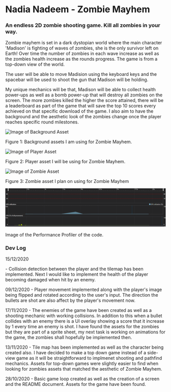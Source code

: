 <h1> Nadia Nadeem - Zombie Mayhem </h1>
<h3> An endless 2D zombie shooting game. Kill all zombies in your way. </h3>

<p> Zombie mayhem is set in a dark dystopian world where the main character 'Madison' is fighting of waves of zombies, she is the only survivor left on Earth! Over time the number of zombies in each wave increase as well as the zombies health increase as the rounds progress. The game is from a top-down view of the world. </p>

<p> The user will be able to move Madision using the keyboard keys and the spacebar will be used to shoot the gun that Madison will be holding.</p>

<p> My unique mechanics will be that, Madison will be able to collect health power-ups as well as a bomb power-up that will destroy all zombies on the screen. The more zombies killed the higher the score attained, there will be a leaderboard as part of the game that will save the top 10 scores every achieved on that specific download of the game. I also aim to have the background and the aesthetic look of the zombies change once the player reaches specific round milestones.</p>

![Image of Background Asset](https://img.itch.zone/aW1hZ2UvMTU2ODM5LzcyMDE0MS5wbmc=/347x500/HxAUgI.png)
<p>Figure 1: Background assets I am using for Zombie Mayhem. </p>

![Image of Player Asset](https://opengameart.org/sites/default/files/styles/medium/public/survivor-idle_shotgun_0.png)
<p>Figure 2: Player asset I will be using for Zombie Mayhem. </p>

![Image of Zombie Asset](https://img.itch.zone/aW1hZ2UvNzMzNDIwLzQwODQyNDkucG5n/347x500/c7Yu2Y.png)
<p>Figure 3: Zombie asset I plan on using for Zombie Mayhem </p>

<img src="profiler.PNG">
<p> Image of the Performance Profiler of the code. </p>


<h3> Dev Log </h3>
<p> 15/12/2020 </p> - Collision detection between the player and the tilemap has been implemented. Next I would like to implement the health of the player becoming damaged when hit by an enemy.

<p> 09/12/2020 - Player movement implemented along with the player's image being flipped and rotated according to the user's input. The direction the bullets are shot are also affect by the player's movement now. </p>

<p> 17/11/2020 - The enemies of the game have been created as well as a shooting mechanic with working collisions. In addition to this when a bullet collides with an enemy there is a UI overlay showing a score that it increase by 1 every time an enemy is shot. I have found the assets for the zombies but they are part of a sprite sheet, my next task is working on animations for the game, the zombies shall hopefully be implemented then. </p>

<p> 13/11/2020 - Tile map has been implemented as well as the character being created also. I have decided to make a top down game instead of a side-view game as it will be straightforward to implmenet shooting and pathfind mechanics. Assets for top-down games were slightly easier to find when looking for zombies assets that matched the aesthetic of Zombie Mayhem. </p>

<p> 28/10/2020 - Basic game loop created as well as the creation of a screen and the README document. Assets for the game have been found.</p>

